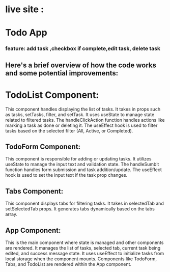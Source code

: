 # live site :
# Todo App
 ### feature:  add task ,checkbox if complete,edit task, delete task 

## Here's a brief overview of how the code works and some potential improvements:

# TodoList Component:

This component handles displaying the list of tasks.
It takes in props such as tasks, setTasks, filter, and setTask.
It uses useState to manage state related to filtered tasks.
The handleClickAction function handles actions like marking a task as done or deleting it.
The useEffect hook is used to filter tasks based on the selected filter (All, Active, or Completed).

## TodoForm Component:

This component is responsible for adding or updating tasks.
It utilizes useState to manage the input text and validation state.
The handleSumbit function handles form submission and task addition/update.
The useEffect hook is used to set the input text if the task prop changes.

## Tabs Component:

This component displays tabs for filtering tasks.
It takes in selectedTab and setSelectedTab props.
It generates tabs dynamically based on the tabs array.

## App Component:

This is the main component where state is managed and other components are rendered.
It manages the list of tasks, selected tab, current task being edited, and success message state.
It uses useEffect to initialize tasks from local storage when the component mounts.
Components like TodoForm, Tabs, and TodoList are rendered within the App component.
